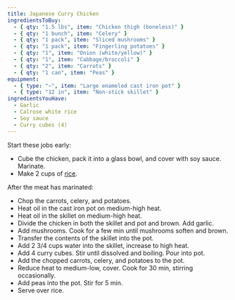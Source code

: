 ```yaml
---
title: Japanese Curry Chicken
ingredientsToBuy:
  - { qty: "1.5 lbs", item: "Chicken thigh (boneless)" }
  - { qty: "1 bunch", item: "Celery" }
  - { qty: "1 pack", item: "Sliced mushrooms" }
  - { qty: "1 pack", item: "Fingerling potatoes" }
  - { qty: "1", item: "Onion (white/yellow)" }
  - { qty: "1", item: "Cabbage/broccoli" }
  - { qty: "2", item: "Carrots" }
  - { qty: "1 can", item: "Peas" }
equipment:
  - { type: "~", item: "Large enameled cast iron pot" }
  - { type: "12 in", item: "Non-stick skillet" }
ingredientsYouHave:
  - Garlic
  - Calrose white rice
  - Soy sauce
  - Curry cubes (4)
---
```

Start these jobs early:
- Cube the chicken, pack it into a glass bowl, and cover with soy sauce. Marinate.
- Make 2 cups of [rice](/rice/).

After the meat has marinated:
- Chop the carrots, celery, and potatoes.
- Heat oil in the cast iron pot on medium-high heat.
- Heat oil in the skillet on medium-high heat.
- Divide the chicken in both the skillet and pot and brown. Add garlic.
- Add mushrooms. Cook for a few min until mushrooms soften and brown.
- Transfer the contents of the skillet into the pot.
- Add 2 3/4 cups water into the skillet, increase to high heat.
- Add 4 curry cubes. Stir until dissolved and boiling. Pour into pot.
- Add the chopped carrots, celery, and potatoes to the pot.
- Reduce heat to medium-low, cover. Cook for 30 min, stirring occasionally.
- Add peas into the pot. Stir for 5 min.
- Serve over rice.
